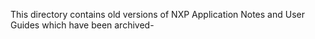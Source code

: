 This directory contains old versions of NXP Application Notes and User Guides which have been archived-
